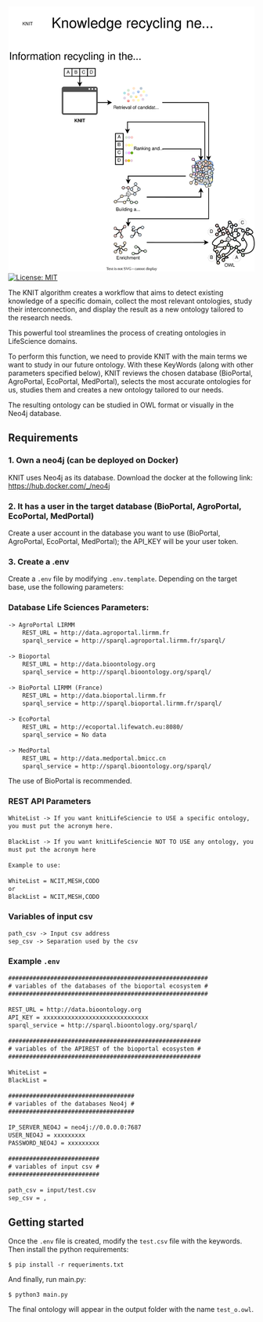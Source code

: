 
![KNITBIO](docs/source/knitbio.svg)
[![License: MIT](https://img.shields.io/badge/License-MIT-yellow.svg)](LICENSE)

The KNIT algorithm creates a workflow that aims to detect existing knowledge of a specific domain, collect the most relevant ontologies, study their interconnection, and display the result as a new ontology tailored to the research needs.

This powerful tool streamlines the process of creating ontologies in LifeScience domains.

To perform this function, we need to provide KNIT with the main terms we want to study in our future ontology. With these KeyWords (along with other parameters specified below), KNIT reviews the chosen database (BioPortal, AgroPortal, EcoPortal, MedPortal), selects the most accurate ontologies for us, studies them and creates a new ontology tailored to our needs.

The resulting ontology can be studied in OWL format or visually in the Neo4j database.

## Requirements


### 1. Own a neo4j (can be deployed on Docker)
KNIT uses Neo4j as its database. Download the docker at the following link: https://hub.docker.com/_/neo4j

### 2. It has a user in the target database (BioPortal, AgroPortal, EcoPortal, MedPortal)
Create a user account in the database you want to use (BioPortal, AgroPortal, EcoPortal, MedPortal); the API_KEY will be your user token.

### 3. Create a .env
Create a `.env` file by modifying `.env.template`. Depending on the target base, use the following parameters:

### Database Life Sciences Parameters:
```
-> AgroPortal LIRMM
	REST_URL = http://data.agroportal.lirmm.fr
	sparql_service = http://sparql.agroportal.lirmm.fr/sparql/

-> Bioportal
	REST_URL = http://data.bioontology.org
	sparql_service = http://sparql.bioontology.org/sparql/

-> BioPortal LIRMM (France)
	REST_URL = http://data.bioportal.lirmm.fr
	sparql_service = http://sparql.bioportal.lirmm.fr/sparql/  

-> EcoPortal
	REST_URL = http://ecoportal.lifewatch.eu:8080/
	sparql_service = No data

-> MedPortal
	REST_URL = http://data.medportal.bmicc.cn
	sparql_service = http://sparql.bioontology.org/sparql/
```
The use of BioPortal is recommended.

### REST API Parameters
```
WhiteList -> If you want knitLifeSciencie to USE a specific ontology, you must put the acronym here.

BlackList -> If you want knitLifeSciencie NOT TO USE any ontology, you must put the acronym here

Example to use:

WhiteList = NCIT,MESH,CODO
or
BlackList = NCIT,MESH,CODO
```
### Variables of input csv
```
path_csv -> Input csv address
sep_csv -> Separation used by the csv
```
### Example `.env`
```
#########################################################
# variables of the databases of the bioportal ecosystem #
#########################################################

REST_URL = http://data.bioontology.org
API_KEY = xxxxxxxxxxxxxxxxxxxxxxxxxxxxxx
sparql_service = http://sparql.bioontology.org/sparql/

#######################################################
# variables of the APIREST of the bioportal ecosystem #
#######################################################

WhiteList =
BlackList =

####################################
# variables of the databases Neo4j #
####################################

IP_SERVER_NEO4J = neo4j://0.0.0.0:7687
USER_NEO4J = xxxxxxxxx
PASSWORD_NEO4J = xxxxxxxxx

##########################
# variables of input csv #
##########################

path_csv = input/test.csv
sep_csv = ,
```

## Getting started
Once the `.env` file is created, modify the `test.csv` file with the keywords. Then install the python requirements:
```
$ pip install -r requeriments.txt
```
And finally, run main.py:
```
$ python3 main.py
```
The final ontology will appear in the output folder with the name `test_o.owl`.
